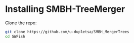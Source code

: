 # Installing SMBH-TreeMerger

Clone the repo:

```bash
git clone https://github.com/u-dupletsa/SMBH_MergerTrees
cd GWFish
```
